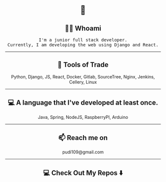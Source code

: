 <h1 align="center"> 👋 </h1>
<h2 align="center"> 👨‍💻 Whoami</h2>
<p align="center">
  <samp>
    I'm a junior full stack developer. </br>
    Currently, I am developing the web using Django and React.
  </samp>
</p>

<hr>

<h2 align="center"> 🔭 Tools of Trade</h2>
<p align="center"> Python, Django, JS, React, Docker, Gitlab, SourceTree, Nginx, Jenkins, Cellery, Linux </p>

<hr>

<h2 align="center"> 💻 A language that I've developed at least once. </h2>
<p align="center"> Java, Spring, NodeJS, RaspberryPI, Arduino </p>

<hr>

<h2  align="center">📫 Reach me on</h2>
<p align="center">
  pudi109@gmail.com
</p>

<hr>

<h2  align="center">💻 Check Out My Repos ⬇️ </h2>
